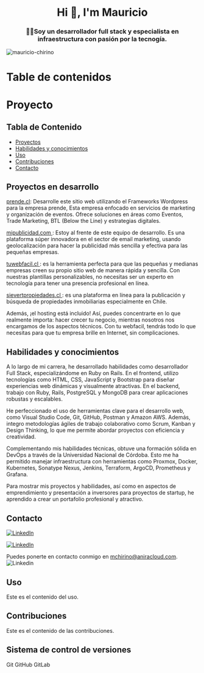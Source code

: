 <h1 align="center">Hi 👋, I'm Mauricio</h1>
<h3 align="center">🧑‍💻Soy un desarrollador full stack y especialista en infraestructura con pasión por la tecnogía.</h3>

<p align="left"> <img src="https://komarev.com/ghpvc/?username=mauricio-chirino&label=Profile%20views&color=0e75b6&style=flat" alt="mauricio-chirino" /> </p>


# Table de contenidos


# Proyecto

## Tabla de Contenido

- [Proyectos](#Proyectos)
- [Habilidades y conocimientos](#habilidades)
- [Uso](#uso)
- [Contribuciones](#contribuciones)
- [Contacto](#contacto)

## Proyectos en desarrollo


[prende.cl](https://prende.aniracloud.com/): Desarrolle este sitio web utilizando el Frameworks Wordpress para la empresa prende, Esta empresa enfocado en servicios de marketing y organización de eventos. Ofrece soluciones en áreas como Eventos, Trade Marketing, BTL (Below the Line) y estrategias digitales. 

[mipublicidad.com ](https://mipublicidad.com): Estoy al frente de este equipo de desarrollo. Es una plataforma súper innovadora en el sector de email marketing, usando geolocalización para hacer la publicidad más sencilla y efectiva para las pequeñas empresas.

[tuwebfacil.cl ](https://tuwebfacil.cl): es la herramienta perfecta para que las pequeñas y medianas empresas creen su propio sitio web de manera rápida y sencilla. Con nuestras plantillas personalizables, no necesitas ser un experto en tecnología para tener una presencia profesional en línea. 

[sievertpropiedades.cl ](https://sievertpropiedades.cl): es una plataforma en línea para la publicación y búsqueda de propiedades inmobiliarias especialmente en Chile.



Además, ¡el hosting está incluido! Así, puedes concentrarte en lo que realmente importa: hacer crecer tu negocio, mientras nosotros nos encargamos de los aspectos técnicos. Con tu webfacil, tendrás todo lo que necesitas para que tu empresa brille en Internet, sin complicaciones.


## Habilidades y conocimientos
A lo largo de mi carrera, he desarrollado habilidades como desarrollador Full Stack, especializándome en Ruby on Rails. En el frontend, utilizo tecnologías como HTML, CSS, JavaScript y Bootstrap para diseñar experiencias web dinámicas y visualmente atractivas. En el backend, trabajo con Ruby, Rails, PostgreSQL y MongoDB para crear aplicaciones robustas y escalables.

He perfeccionado el uso de herramientas clave para el desarrollo web, como Visual Studio Code, Git, GitHub, Postman y Amazon AWS. Además, integro metodologías ágiles de trabajo colaborativo como Scrum, Kanban y Design Thinking, lo que me permite abordar proyectos con eficiencia y creatividad.

Complementando mis habilidades técnicas, obtuve una formación sólida en DevOps a través de la Universidad Nacional de Córdoba. Esto me ha permitido manejar infraestructura con herramientas como Proxmox, Docker, Kubernetes, Sonatype Nexus, Jenkins, Terraform, ArgoCD, Prometheus y Grafana.

Para mostrar mis proyectos y habilidades, así como en aspectos de emprendimiento y presentación a inversores para proyectos de startup, he aprendido a crear un portafolio profesional y atractivo.


## Contacto

[![LinkedIn](https://img.shields.io/badge/Linkedin-%230077B5.svg)](https://www.linkedin.com/in/mauricio-chirino/)



[![LinkedIn](https://img.shields.io/badge/Linkedin-%230077B5.svg?logo=linkedin&logoColor=white)](www.linkedin.com/in/mauricio-chirino)



Puedes ponerte en contacto conmigo en [mchirino@aniracloud.com](mailto:mchirino@aniracloud.com).
![Linkedin](#Proyectos)


## Uso
Este es el contenido del uso.

## Contribuciones
Este es el contenido de las contribuciones.



## Sistema de control de versiones
Git GitHub GitLab












































